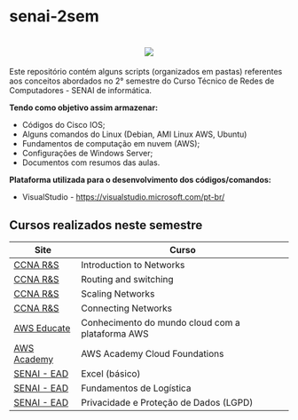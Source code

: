 # senai-2sem

<h1>
    <h1 align="center">
    <img src="https://informatica.sp.senai.br/galeriaimagens/imageviewer.ashx?Url=68361">
</h1>

Este repositório contém alguns scripts (organizados em pastas) referentes aos conceitos abordados no 2° semestre do Curso Técnico de Redes de Computadores - SENAI de informática.

**Tendo como objetivo assim armazenar:**

* Códigos do Cisco IOS;
* Alguns comandos do Linux (Debian, AMI Linux AWS, Ubuntu)
* Fundamentos de computação em nuvem (AWS);
* Configurações de Windows Server;
* Documentos com resumos das aulas.

**Plataforma utilizada para o desenvolvimento dos códigos/comandos:**

* VisualStudio - https://visualstudio.microsoft.com/pt-br/

## Cursos realizados neste semestre

Site | Curso
---- | -----
[CCNA R&S](https://www.netacad.com/) | Introduction to Networks
[CCNA R&S](https://www.netacad.com/) | Routing and switching
[CCNA R&S](https://www.netacad.com/) | Scaling Networks
[CCNA R&S](https://www.netacad.com/) | Connecting Networks
[AWS Educate](https://www.awseducate.com/mstudent/s/classrooms) | Conhecimento do mundo cloud com a plataforma AWS
[AWS Academy](https://awsacademy.instructure.com/courses/3521) | AWS Academy Cloud Foundations
[SENAI - EAD](https://ead.sp.senai.br/) | Excel (básico)
[SENAI - EAD](https://ead.sp.senai.br/) | Fundamentos de Logística
[SENAI - EAD](https://ead.sp.senai.br/) | Privacidade e Proteção de Dados (LGPD)
